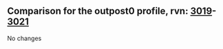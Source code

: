 ## Comparison for the outpost0 profile, rvn: [3019](https://github.com/PRO100KatYT/FortniteProfileRevisions/tree/main/profiles/outpost0/3019%20outpost0.json)-[3021](https://github.com/PRO100KatYT/FortniteProfileRevisions/tree/main/profiles/outpost0/3021%20outpost0.json)

No changes
